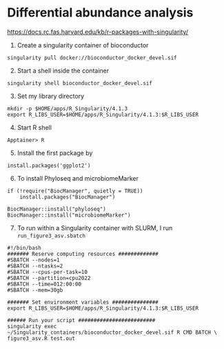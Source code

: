 # Differential abundance analysis 
https://docs.rc.fas.harvard.edu/kb/r-packages-with-singularity/
1. Create a singularity container of bioconductor
```
singularity pull docker://bioconductor_docker_devel.sif
```
2. Start a shell inside the container
```
singularity shell bioconductor_docker_devel.sif
```
3. Set my library directory
```
mkdir -p $HOME/apps/R_Singularity/4.1.3
export R_LIBS_USER=$HOME/apps/R_Singularity/4.1.3:$R_LIBS_USER
```
4. Start R shell
```
Apptainer> R
```
5. Install the first package by
```
install.packages('ggplot2')
```
6. To install Phyloseq and microbiomeMarker
```
if (!require("BiocManager", quietly = TRUE))
    install.packages("BiocManager")

BiocManager::install("phyloseq")
BiocManager::install("microbiomeMarker")
```

7. To run within a Singularity container with SLURM, I run `run_figure3_asv.sbatch`
```
#!/bin/bash
####### Reserve computing resources #############
#SBATCH --nodes=1
#SBATCH --ntasks=2
#SBATCH --cpus-per-task=10
#SBATCH --partition=cpu2022
#SBATCH --time=012:00:00
#SBATCH --mem=30gb

####### Set environment variables ###############
export R_LIBS_USER=$HOME/apps/R_Singularity/4.1.3:$R_LIBS_USER

###### Run your script #########################
singularity exec ~/Singularity_containers/bioconductor_docker_devel.sif R CMD BATCH \
figure3_asv.R test.out

```
